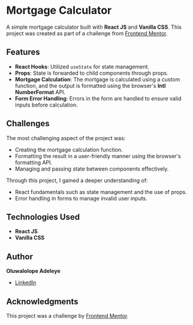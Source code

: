 # Mortgage Calculator

A simple mortgage calculator built with **React JS** and **Vanilla CSS**. This project was created as part of a challenge from [Frontend Mentor](https://www.frontendmentor.io).

## Features

- **React Hooks**: Utilized `useState` for state management.
- **Props**: State is forwarded to child components through props.
- **Mortgage Calculation**: The mortgage is calculated using a custom function, and the output is formatted using the browser's **Intl NumberFormat** API.
- **Form Error Handling**: Errors in the form are handled to ensure valid inputs before calculation.

## Challenges

The most challenging aspect of the project was:
- Creating the mortgage calculation function.
- Formatting the result in a user-friendly manner using the browser's formatting API.
- Managing and passing state between components effectively.

Through this project, I gained a deeper understanding of:
- React fundamentals such as state management and the use of props.
- Error handling in forms to manage invalid user inputs.

## Technologies Used

- **React JS**
- **Vanilla CSS**

## Author

**Oluwalolope Adeleye**

- [LinkedIn](https://www.linkedin.com/in/oluwalolopeadeleye)

## Acknowledgments

This project was a challenge by [Frontend Mentor](https://www.frontendmentor.io).
